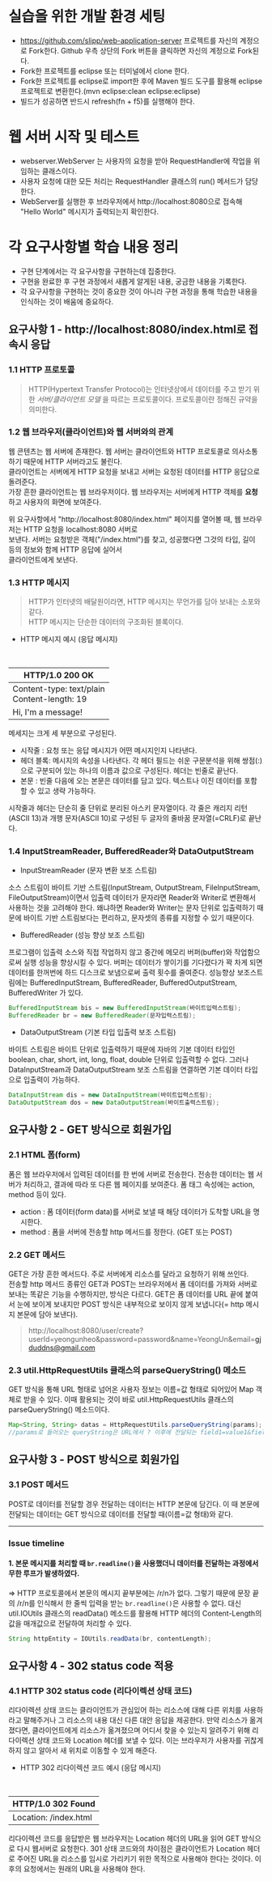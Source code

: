 # 실습을 위한 개발 환경 세팅
* https://github.com/slipp/web-application-server 프로젝트를 자신의 계정으로 Fork한다. Github 우측 상단의 Fork 버튼을 클릭하면 자신의 계정으로 Fork된다.
* Fork한 프로젝트를 eclipse 또는 터미널에서 clone 한다.
* Fork한 프로젝트를 eclipse로 import한 후에 Maven 빌드 도구를 활용해 eclipse 프로젝트로 변환한다.(mvn eclipse:clean eclipse:eclipse)
* 빌드가 성공하면 반드시 refresh(fn + f5)를 실행해야 한다.

# 웹 서버 시작 및 테스트
* webserver.WebServer 는 사용자의 요청을 받아 RequestHandler에 작업을 위임하는 클래스이다.
* 사용자 요청에 대한 모든 처리는 RequestHandler 클래스의 run() 메서드가 담당한다.
* WebServer를 실행한 후 브라우저에서 http://localhost:8080으로 접속해 "Hello World" 메시지가 출력되는지 확인한다.

# 각 요구사항별 학습 내용 정리
* 구현 단계에서는 각 요구사항을 구현하는데 집중한다. 
* 구현을 완료한 후 구현 과정에서 새롭게 알게된 내용, 궁금한 내용을 기록한다.
* 각 요구사항을 구현하는 것이 중요한 것이 아니라 구현 과정을 통해 학습한 내용을 인식하는 것이 배움에 중요하다. 

## 요구사항 1 - http://localhost:8080/index.html로 접속시 응답
### 1.1 HTTP 프로토콜
> HTTP(Hypertext Transfer Protocol)는 인터넷상에서 데이터를 주고 받기 위한 *서버/클라이언트 모델* 을 따르는 프로토콜이다. 프로토콜이란 정해진 규약을 의미한다.

### 1.2 웹 브라우저(클라이언트)와 웹 서버와의 관계

 웹 콘텐츠는 웹 서버에 존재한다. 웹 서버는 클라이언트와 HTTP 프로토콜로 의사소통하기 때문에 HTTP 서버라고도 불린다.  
 클라이언트는 서버에게 HTTP 요청을 보내고 서버는 요청된 데이터를 HTTP 응답으로 돌려준다.  
 가장 흔한 클라이언트는 웹 브라우저이다. 웹 브라우저는 서버에게 HTTP 객체를 **요청** 하고 사용자의 화면에 보여준다.  

 위 요구사항에서 "http://localhost:8080/index.html" 페이지를 열어볼 때, 웹 브라우저는 HTTP 요청을  localhost:8080 서버로  
 보낸다. 서버는 요청받은 객체("/index.html")를 찾고, 성공했다면 그것의 타입, 길이 등의 정보와  함께 HTTP 응답에 실어서  
 클라이언트에게 보낸다.

### 1.3 HTTP 메시지

 >HTTP가 인터넷의 배달원이라면, HTTP 메시지는 무언가를 담아 보내는 소포와 같다.<br/> HTTP 메시지는 단순한 데이터의 구조화된 블록이다. 
   
 - HTTP 메시지 예시 (응답 메시지)   
 <br/>   
 
 |HTTP/1.0 200 OK|
 |---------------|
 |Content-type: text/plain<br/> Content-length: 19|
 |Hi, I'm a message!|
 
메세지는 크게 세 부분으로 구성된다.
 - 시작줄 : 요청 또는 응답 메시지가 어떤 메시지인지 나타낸다.
 - 헤더 블록: 메시지의 속성을 나타낸다. 각 헤더 필드는 쉬운 구문분석을 위해 쌍점(:)으로 구분되어 있는 하나의 이름과 값으로 구성된다. 헤더는 빈줄로 끝난다.
 - 본문 : 빈줄 다음에 오는 본문은 데이터를 담고 있다. 텍스트나 이진 데이터를 포함할 수 있고 생략 가능하다.  

시작줄과 헤더는 단순히 줄 단위로 분리된 아스키 문자열이다. 각 줄은 캐리지 리턴(ASCII 13)과 개행 문자(ASCII 10)로 구성된 두 글자의 줄바꿈 문자열(=CRLF)로 끝난다.

### 1.4 InputStreamReader, BufferedReader와 DataOutputStream

- InputStreamReader (문자 변환 보조 스트림)

소스 스트림이 바이트 기반 스트림(InputStream, OutputStream, FileInputStream, FileOutputStream)이면서 입출력 데이터가 문자라면 Reader와 Writer로 변환해서 사용하는 것을 고려해야 한다. 왜냐하면 Reader와 Writer는 문자 단위로 입출력하기 때문에 바이트 기반 스트림보다는 편리하고, 문자셋의 종류를 지정할 수 있기 때문이다.

- BufferedReader (성능 향상 보조 스트림)

프로그램이 입출력 소스와 직접 작업하지 않고 중간에 메모리 버퍼(buffer)와 작업함으로써 실행 성능을 향상시킬 수 있다. 버퍼는 데이터가 쌓이기를 기다렸다가 꽉 차게 되면 데이터를 한꺼번에 하드 디스크로 보냄으로써 출력 횟수를 줄여준다. 성능향상 보조스트림에는 BufferedInputStream, BufferedReader, BufferedOutputStream, BufferedWriter 가 있다.  

``` java
BufferedInputStream bis = new BufferedInputStream(바이트입력스트림);
BufferedReader br = new BufferedReader(문자입력스트림);
```

- DataOutputStream (기본 타입 입출력 보조 스트림)

바이트 스트림은 바이트 단위로 입출력하기 때문에 자바의 기본 데이터 타입인 boolean, char, short, int, long, float, double 단위로 입출력할 수 없다. 그러나 DataInputStream과 DataOutputStream 보조 스트림을 연결하면 기본 데이터 타입으로 입출력이 가능하다.

``` java
DataInputStream dis = new DataInputStream(바이트입력스트림);
DataOutputStream dos = new DataOutputStream(바이트출력스트림);
```

## 요구사항 2 - GET 방식으로 회원가입

### 2.1 HTML 폼(form)

폼은 웹 브라우저에서 입력된 데이터를 한 번에 서버로 전송한다. 전송한 데이터는 웹 서버가 처리하고, 결과에 따라 또 다른 웹 페이지를 보여준다. 폼 태그 속성에는 action, method 등이 있다.

- action : 폼 데이터(form data)를 서버로 보낼 때 해당 데이터가 도착할 URL을 명시한다.
- method : 폼을 서버에 전송할 http 메서드를 정한다. (GET 또는 POST)

### 2.2 GET 메서드

GET은 가장 흔한 메서드다. 주로 서버에게 리소스를 달라고 요청하기 위해 쓰인다.  
전송할 http 메서드 종류인 GET과 POST는 브라우저에서 폼 데이터를 가져와 서버로 보내는 똑같은 기능을 수행하지만, 방식은 다르다. GET은 폼 데이터를 URL 끝에 붙여서 눈에 보이게 보내지만 POST 방식은 내부적으로 보이지 않게 보냅니다(= http 메시지 본문에 담아 보낸다).  

> http://localhost:8080/user/create?userId=yeongunheo&password=password&name=YeongUn&email=gjduddns@gmail.com

### 2.3 util.HttpRequestUtils 클래스의 parseQueryString() 메소드

GET 방식을 통해 URL 형태로 넘어온 사용자 정보는 이름=값 형태로 되어있어 Map 객체로 받을 수 있다. 이때 활용되는 것이 바로 util.HttpRequestUtils 클래스의 parseQueryString() 메소드이다.

``` java
Map<String, String> datas = HttpRequestUtils.parseQueryString(params);
//params로 들어오는 queryString은 URL에서 ? 이후에 전달되는 field1=value1&field2=value2 형식임
```

## 요구사항 3 - POST 방식으로 회원가입

### 3.1 POST 메서드

POST로 데이터를 전달할 경우 전달하는 데이터는 HTTP 본문에 담긴다. 이 때 본문에 전달되는 데이터는 GET 방식으로 데이터를 전달할 때(이름=값 형태)와 같다.

---

### Issue timeline

#### 1. 본문 메시지를 처리할 때 `br.readline()`을 사용했더니 데이터를 전달하는 과정에서 무한 루프가 발생하였다.
=> HTTP 프로토콜에서 본문의 메시지 끝부분에는 /r/n가 없다. 그렇기 때문에 문장 끝의 /r/n를 인식해서 한 줄씩 입력을 받는 `br.readline()`은 사용할 수 없다. 대신 util.IOUtils 클래스의 readData() 메소드를 활용해 HTTP 헤더의 Content-Length의 값을 매개값으로 전달하여 처리할 수 있다.
```java
String httpEntity = IOUtils.readData(br, contentLength);
```

## 요구사항 4 - 302 status code 적용

### 4.1 HTTP 302 status code (리다이렉션 상태 코드)

리다이렉션 상태 코드는 클라이언트가 관심있어 하는 리소스에 대해 다른 위치를 사용하라고 말해주거나 그 리소스의 내용 대신 다른 대안 응답을 제공한다. 만약 리소스가 옮겨졌다면, 클라이언트에게 리소스가 옮겨졌으며 어디서 찾을 수 있는지 알려주기 위해 리다이렉션 상태 코드와 Location 헤더를 보낼 수 있다. 이는 브라우저가 사용자를 귀찮게 하지 않고 알아서 새 위치로 이동할 수 있게 해준다.

 - HTTP 302 리다이렉션 코드 예시 (응답 메시지)   
 <br/>   
 
|HTTP/1.0 302 Found|
|---------------|
|Location: /index.html|

리다이렉션 코드를 응답받은 웹 브라우저는 Location 헤더의 URL을 읽어 GET 방식으로 다시 웹서버로 요청한다. 301 상태 코드와의 차이점은 클라이언트가 Location 헤더로 주어진 URL을 리소스를 임시로 가리키기 위한 목적으로 사용해야 한다는 것이다. 이후의 요청에서는 원래의 URL을 사용해야 한다.